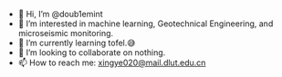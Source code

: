 - 👋 Hi, I’m @doub1emint
- 👀 I’m interested in machine learning, Geotechnical Engineering, and microseismic monitoring.
- 🌱 I’m currently learning tofel.😅
- 💞️ I’m looking to collaborate on nothing.
- 📫 How to reach me: xingye020@mail.dlut.edu.cn

<!---
doub1emint/doub1emint is a ✨ special ✨ repository because its `README.md` (this file) appears on your GitHub profile.
You can click the Preview link to take a look at your changes.
--->
